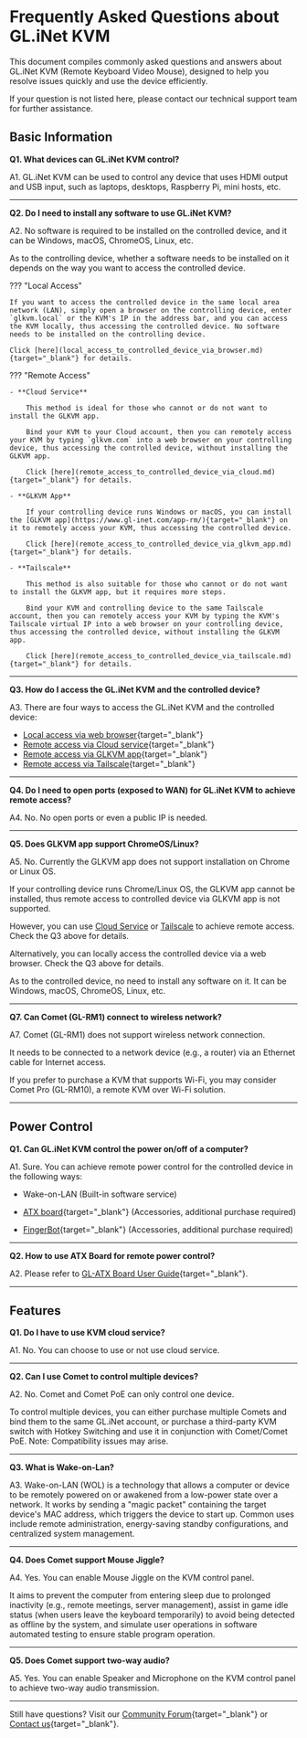 # Frequently Asked Questions about GL.iNet KVM

This document compiles commonly asked questions and answers about GL.iNet KVM (Remote Keyboard Video Mouse), designed to help you resolve issues quickly and use the device efficiently. 

If your question is not listed here, please contact our technical support team for further assistance.

## Basic Information

**Q1. What devices can GL.iNet KVM control?**

A1. GL.iNet KVM can be used to control any device that uses HDMI output and USB input, such as laptops, desktops, Raspberry Pi, mini hosts, etc.

---

**Q2. Do I need to install any software to use GL.iNet KVM?**

A2. No software is required to be installed on the controlled device, and it can be Windows, macOS, ChromeOS, Linux, etc.

As to the controlling device, whether a software needs to be installed on it depends on the way you want to access the controlled device.

??? "Local Access"

    If you want to access the controlled device in the same local area network (LAN), simply open a browser on the controlling device, enter `glkvm.local` or the KVM's IP in the address bar, and you can access the KVM locally, thus accessing the controlled device. No software needs to be installed on the controlling device.
    
    Click [here](local_access_to_controlled_device_via_browser.md){target="_blank"} for details.
    
??? "Remote Access"

    - **Cloud Service**
    
        This method is ideal for those who cannot or do not want to install the GLKVM app.

        Bind your KVM to your Cloud account, then you can remotely access your KVM by typing `glkvm.com` into a web browser on your controlling device, thus accessing the controlled device, without installing the GLKVM app.

        Click [here](remote_access_to_controlled_device_via_cloud.md){target="_blank"} for details.

    - **GLKVM App**
    
        If your controlling device runs Windows or macOS, you can install the [GLKVM app](https://www.gl-inet.com/app-rm/){target="_blank"} on it to remotely access your KVM, thus accessing the controlled device.
        
        Click [here](remote_access_to_controlled_device_via_glkvm_app.md){target="_blank"} for details.
    
    - **Tailscale**
    
        This method is also suitable for those who cannot or do not want to install the GLKVM app, but it requires more steps.

        Bind your KVM and controlling device to the same Tailscale account, then you can remotely access your KVM by typing the KVM's Tailscale virtual IP into a web browser on your controlling device, thus accessing the controlled device, without installing the GLKVM app.
    
        Click [here](remote_access_to_controlled_device_via_tailscale.md){target="_blank"} for details.

---

**Q3. How do I access the GL.iNet KVM and the controlled device?**

A3. There are four ways to access the GL.iNet KVM and the controlled device: 

- [Local access via web browser](local_access_to_controlled_device_via_browser.md){target="_blank"}
- [Remote access via Cloud service](remote_access_to_controlled_device_via_cloud.md){target="_blank"}
- [Remote access via GLKVM app](remote_access_to_controlled_device_via_glkvm_app.md){target="_blank"}
- [Remote access via Tailscale](remote_access_to_controlled_device_via_tailscale.md){target="_blank"}

---

**Q4. Do I need to open ports (exposed to WAN) for GL.iNet KVM to achieve remote access?**

A4. No. No open ports or even a public IP is needed.

---

**Q5. Does GLKVM app support ChromeOS/Linux?**

A5. No. Currently the GLKVM app does not support installation on Chrome or Linux OS. 

If your controlling device runs Chrome/Linux OS, the GLKVM app cannot be installed, thus remote access to controlled device via GLKVM app is not supported.

However, you can use <u> Cloud Service</u> or <u>Tailscale</u> to achieve remote access. Check the Q3 above for details.

Alternatively, you can locally access the controlled device via a web browser. Check the Q3 above for details.

As to the controlled device, no need to install any software on it. It can be Windows, macOS, ChromeOS, Linux, etc.

---

**Q7. Can Comet (GL-RM1) connect to wireless network?**

A7. Comet (GL-RM1) does not support wireless network connection.

It needs to be connected to a network device (e.g., a router) via an Ethernet cable for Internet access.

If you prefer to purchase a KVM that supports Wi-Fi, you may consider Comet Pro (GL-RM10), a remote KVM over Wi-Fi solution.

---

## Power Control

**Q1. Can GL.iNet KVM control the power on/off of a computer?**

A1. Sure. You can achieve remote power control for the controlled device in the following ways:

- Wake-on-LAN (Built-in software service)

- [ATX board](../user_guide/gl-atx-board/index.md){target="_blank"} (Accessories, additional purchase required)

- [FingerBot](../user_guide/gl-fgb-01/index.md){target="_blank"} (Accessories, additional purchase required)

---

**Q2. How to use ATX Board for remote power control?**

A2. Please refer to [GL-ATX Board User Guide](https://docs.gl-inet.com/kvm/en/user_guide/gl-atx-board/){target="_blank"}.

---

## Features

**Q1. Do I have to use KVM cloud service?**

A1. No. You can choose to use or not use cloud service.

---

**Q2. Can I use Comet to control multiple devices?**

A2. No. Comet and Comet PoE can only control one device. 

To control multiple devices, you can either purchase multiple Comets and bind them to the same GL.iNet account, or purchase a third-party KVM switch with Hotkey Switching and use it in conjunction with Comet/Comet PoE. Note: Compatibility issues may arise.

---

**Q3. What is Wake-on-Lan?**

A3. Wake-on-LAN (WOL) is a technology that allows a computer or device to be remotely powered on or awakened from a low-power state over a network. It works by sending a "magic packet" containing the target device's MAC address, which triggers the device to start up. Common uses include remote administration, energy-saving standby configurations, and centralized system management.

---

**Q4. Does Comet support Mouse Jiggle?**

A4. Yes. You can enable Mouse Jiggle on the KVM control panel.

It aims to prevent the computer from entering sleep due to prolonged inactivity (e.g., remote meetings, server management), assist in game idle status (when users leave the keyboard temporarily) to avoid being detected as offline by the system, and simulate user operations in software automated testing to ensure stable program operation.

---

**Q5. Does Comet support two-way audio?**

A5. Yes. You can enable Speaker and Microphone on the KVM control panel to achieve two-way audio transmission.

---

Still have questions? Visit our [Community Forum](https://forum.gl-inet.com){target="_blank"} or [Contact us](https://www.gl-inet.com/contacts/){target="_blank"}.